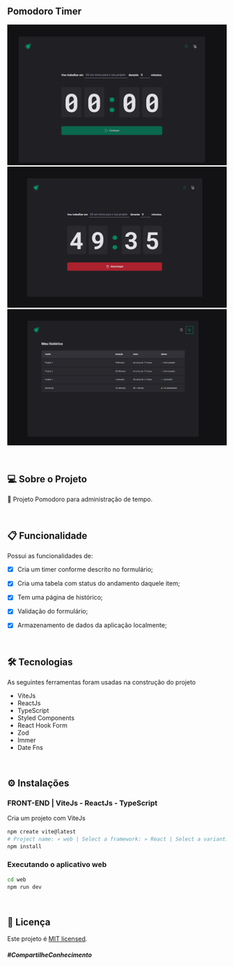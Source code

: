 <a id="-screenshot"></a>

## Pomodoro Timer

![CapaWeb](src/assets/print1.png)
![CapaWeb](src/assets/print2.png)
![CapaHistoricoWeb](src/assets/Print3.png)

&nbsp;
<a id="-sobre-o-projeto"></a>

## 💻 Sobre o Projeto

🚀 Projeto Pomodoro para administração de tempo.


&nbsp;
<a id="-funcionalidade"></a>

## 📋 Funcionalidade

Possui as funcionalidades de:

- [x] Cria um timer conforme descrito no formulário;
- [x] Cria uma tabela com status do andamento daquele item;
- [x] Tem uma página de histórico;
- [x] Validação do formulário;
- [x] Armazenamento de dados da aplicação localmente;


&nbsp;
<a id="-tecnologias"></a>

## 🛠 Tecnologias

As seguintes ferramentas foram usadas na construção do projeto

- ViteJs
- ReactJs
- TypeScript
- Styled Components
- React Hook Form
- Zod
- Immer
- Date Fns


&nbsp;
<a id="-instalação"></a>

## ⚙️ Instalações


### FRONT-END | ViteJs - ReactJs - TypeScript

Cria um projeto com ViteJs

```bash
npm create vite@latest
# Project name: » web | Select a framework: » React | Select a variant: » TypeScript
npm install
```

### Executando o aplicativo web

```bash
cd web
npm run dev
```


&nbsp;
<a id="-licença"></a>

## 📝 Licença

Este projeto é [MIT licensed](./LICENSE).

##### _#CompartilheConhecimento_